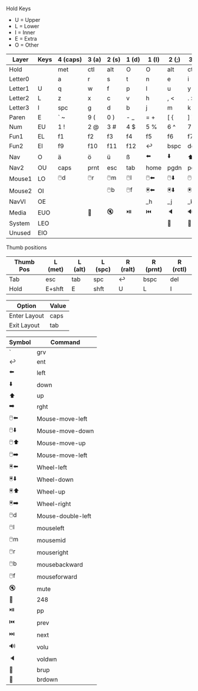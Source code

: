 Hold Keys
- U = Upper
- L = Lower
- I = Inner
- E = Extra
- O = Other

| Layer   | Keys | 4&nbsp;(caps) | 3&nbsp;(a) | 2&nbsp;(s) | 1&nbsp;(d) | 1&nbsp;(l) | 2&nbsp;(;) | 3&nbsp;(') | 4&nbsp;(ent) |
|---------|------|---------------|------------|------------|------------|------------|------------|------------|--------------|
| Hold    |      | met           | ctl        | alt        | O          | O          | alt        | ctl        | met          |
| Letter0 |      | a             | r          | s          | t          | n          | e          | i          | o            |
| Letter1 | U    | q             | w          | f          | p          | l          | u          | y          | , "          |
| Letter2 | L    | z             | x          | c          | v          | h          | , <        | . >        | / ?          |
| Letter3 | I    | spc           | g          | d          | b          | j          | m          | k          | ; :          |
| Paren   | E    | ` ~           | 9 (        | 0 )        | - _        | = +        | [ {        | ] }        | \ &#124;     |
| Num     | EU   | 1 !           | 2 @        | 3 #        | 4 $        | 5 %        | 6 ^        | 7 &        | 8 *          |
| Fun1    | EL   | f1            | f2         | f3         | f4         | f5         | f6         | f7         | f8           |
| Fun2    | EI   | f9            | f10        | f11        | f12        | ↩️️        | bspc       | del        | ins          |
| Nav     | O    | ä             | ö          | ü          | ß          | ⬅️         | ⬇️         | ⬆️         | ➡️           |
| Nav2    | OU   | caps          | prnt       | esc        | tab        | home       | pgdn       | pgup       | end          |
| Mouse1  | LO   | 🖱️d          | 🖱️r       | 🖱️m       | 🖱️l       | 🖱️⬅️      | 🖱️⬇️      | 🖱️⬆️      | 🖱️➡️        |   
| Mouse2  | OI   |               |            | 🖱️b       | 🖱️f       | 🖲️️⬅️     | 🖲️️⬇️     | 🖲️️⬆️     | 🖲️️➡️       |
| NavVI   | OE   |               |            |            |            | _h         | _j         | _k         | _l           |
| Media   | EUO  |               | 🎤         | 🔇         | ⏯️         | ⏮️         | 🔈         | 🔊         | ⏭️           |
| System  | LEO  |               |            |            |            |            | 🔅         | 🔆         |              |
| Unused  | EIO  |               |            |            |            |            |            |            |              |
                                 
Thumb positions

| Thumb Pos | L (met) | L (alt) | L (spc) | R (ralt) | R (prnt) | R (rctl) |
|-----------|---------|---------|---------|----------|----------|----------|
| Tab       | esc     | tab     | spc     | ↩️️      | bspc     | del      |
| Hold      | E+shft  | E       | shft    | U        | L        | I        |
    
| Option       | Value |
|--------------|-------|
| Enter Layout | caps  |
| Exit Layout  | tab   |


| Symbol | Command           |
|--------|-------------------|
| `      | grv               |
| ↩️️    | ent               |
| ⬅️     | left              |
| ⬇️     | down              |
| ⬆️     | up                |
| ➡️     | rght              |
| 🖱️⬅️  | Mouse-move-left   |
| 🖱️⬇️  | Mouse-move-down   |
| 🖱️⬆️  | Mouse-move-up     |
| 🖱️➡️  | Mouse-move-left   |
| 🖲️️⬅️ | Wheel-left        |
| 🖲️️⬇️ | Wheel-down        |
| 🖲️️⬆️ | Wheel-up          |
| 🖲️️➡️ | Wheel-right       |
| 🖱️d   | Mouse-double-left |
| 🖱️l   | mouseleft         |
| 🖱️m   | mousemid          |
| 🖱️r   | mouseright        |
| 🖱️b   | mousebackward     |
| 🖱️f   | mouseforward      |
| 🔇     | mute              |
| 🎤     | 248               |
| ⏯️     | pp                |
| ⏮️     | prev              |
| ⏭️     | next              |
| 🔊     | volu              |
| 🔈     | voldwn            |
| 🔆     | brup              |
| 🔅     | brdown            |
